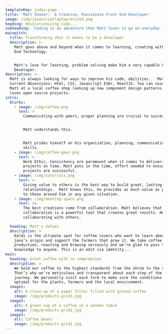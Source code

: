 ```yaml
---
templateKey: index-page
title: 'Matt Shaver:  A Creative, Passionate Front End Developer'
image: /img/javascriptlaptopresized.png
heading: Revolutionizing Code...
subheading: 'Coding is an adventure that Matt loves to go on everyday. '
mainpitch:
  title: Transforming what it means to be a developer
  description: >-
    Matt goes above and beyond when it comes to learning, creating with Front
    End Technology. 


    Matt's love for learning, problem solving make him a very capable Front End
    Developer. 
description: >-
  Matt is always looking for ways to improve his code, abilities.   Matt's
  Current Obsessions: Html, CSS, Javascript ES6+, ReactJS. You can usually find
  Matt at a local coffee shop looking up new component design patterns. Matt
  loves open source projects.
intro:
  blurbs:
    - image: /img/coffee.png
      text: >
        Communicating with peers, proper planning are crucial to success. 


        Matt understands this.  


        Matt prides himself on his organization, planning, communication
        skills. 
    - image: /img/coffee-gear.png
      text: >
        Work Ethic, Consistency are paramount when it comes to delivering
        projects on time. Matt puts in the time, effort needed to ensure
        projects are successful. 
    - image: /img/tutorials.png
      text: >-
        Giving value to others is the best way to build great, lasting
        relationships.  Matt knows this, he provides as much value as possible
        to those around him in any given situation. 
    - image: /img/meeting-space.png
      text: >+
        The best creations come from collaboration. Matt believes that
        collaboration is a powerful tool that creates great results. He loves
        collaborating with others.

  heading: Matt's Values
  description: >
    Kaldi is the ultimate spot for coffee lovers who want to learn about their
    java’s origin and support the farmers that grew it. We take coffee
    production, roasting and brewing seriously and we’re glad to pass that
    knowledge to anyone. This is an edit via identity...
main:
  heading: Great coffee with no compromises
  description: >
    We hold our coffee to the highest standards from the shrub to the cup.
    That’s why we’re meticulous and transparent about each step of the coffee’s
    journey. We personally visit each farm to make sure the conditions are
    optimal for the plants, farmers and the local environment.
  image1:
    alt: A close-up of a paper filter filled with ground coffee
    image: /img/products-grid3.jpg
  image2:
    alt: A green cup of a coffee on a wooden table
    image: /img/products-grid2.jpg
  image3:
    alt: Coffee beans
    image: /img/products-grid1.jpg
---
```


